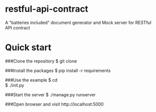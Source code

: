 # restful-api-contract
A "batteries included" document generator and Mock server for RESTful API contract

# Quick start

###Clone the repository
$ git clone

###Install the packages
$ pip install -r requirements

###Use the example 
$ cd  
$ ./init.py 

###Start the server
$ ./manage.py runserver

###Open browser and visit http://localhost:5000





